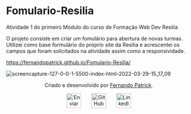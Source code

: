 # Fomulario-Resilia
Atividade 1 do primeiro Módulo do curso de Formação  Web Dev Resilia

O projeto consiste em criar um fomulário para abertura de novas turmas. Utilizei como base formulário do próprio site da Resilia e acrescentei os campos que foram solicitados na atividade assim como a responsividade.

https://fernandopatrick.github.io/Fomulario-Resilia/


![screencapture-127-0-0-1-5500-index-html-2022-03-29-15_17_09](https://user-images.githubusercontent.com/78447989/160690228-38bba8da-fd0c-434d-a3ef-363bff435f3b.png)





<div id="autor" align="center">

  Criado e desenvolvido por [Fernando Patrick](https://www.linkedin.com/in/fernandopatrick/).

 <div align="center"> 
  <a href="mailto:fernando_lopes27@hotmail.com"><img src="https://cdn-icons-png.flaticon.com/512/552/552486.png" height="40em" title="Enviar E-mail"></a>
   &nbsp;&nbsp;&nbsp;&nbsp;&nbsp;
  <a href="https://github.com/FernandoPatrick" target="_blank"><img src="https://cdn-icons-png.flaticon.com/512/733/733553.png" height="40em" title="GitHub de FernandoPatrick"></a>
   &nbsp;&nbsp;&nbsp;&nbsp;&nbsp;
  <a href="https://www.linkedin.com/in/fernandopatrick/" target="_blank"><img src="https://cdn-icons-png.flaticon.com/512/145/145807.png" height="40em" title="LinkedIn de Fernando"></a>
  </div>
</div>
